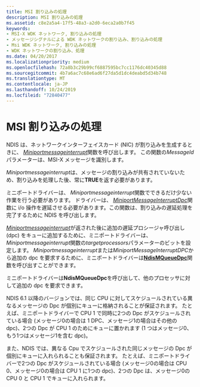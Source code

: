 ```yaml
---
title: MSI 割り込みの処理
description: MSI 割り込みの処理
ms.assetid: c8e2a5a4-17f5-48a3-a2d0-6eca2a0b7f45
keywords:
- MSI-X WDK ネットワーク, 割り込みの処理
- メッセージシグナルによる WDK ネットワークの割り込み、割り込みの処理
- Msi WDK ネットワーク, 割り込みの処理
- WDK ネットワークの割り込み、処理
ms.date: 04/20/2017
ms.localizationpriority: medium
ms.openlocfilehash: 72a8b3c29b99cf6887595bc7cc1176dc40345d88
ms.sourcegitcommit: 4b7a6ac7c68e6ad6f27da5d1dc4deabd5d34b748
ms.translationtype: MT
ms.contentlocale: ja-JP
ms.lasthandoff: 10/24/2019
ms.locfileid: "72840477"
---
```

# <a name="handling-an-msi-interrupt"></a>MSI 割り込みの処理





NDIS は、ネットワークインターフェイスカード (NIC) が割り込みを生成するときに、 [*Miniportmessageinterrupt*](https://docs.microsoft.com/windows-hardware/drivers/ddi/ndis/nc-ndis-miniport_message_interrupt)関数を呼び出します。 この関数の*MessageId*パラメーターは、MSI-X メッセージを識別します。

*Miniportmessageinterrupt*は、メッセージの割り込みが共有されていないため、割り込みを処理した後、常に**TRUE**を返す必要があります。

ミニポートドライバーは、 *Miniportmessageinterrupt*関数でできるだけ少ない作業を行う必要があります。 ドライバーは、 [*MiniportMessageInterruptDpc*](https://docs.microsoft.com/windows-hardware/drivers/ddi/ndis/nc-ndis-miniport_message_interrupt_dpc)関数に i/o 操作を遅延させる必要があります。この関数は、割り込みの遅延処理を完了するために NDIS を呼び出します。

[*Miniportmessageinterrupt*](https://docs.microsoft.com/windows-hardware/drivers/ddi/ndis/nc-ndis-miniport_message_interrupt)が返された後に追加の遅延プロシージャ呼び出し (dpc) をキューに追加するために、ミニポートドライバーは、 *Miniportmessageinterrupt*関数の*targetprocessors*パラメーターのビットを設定します。 *Miniportmessageinterrupt*または*MiniportMessageInterruptDPC*から追加の dpc を要求するために、ミニポートドライバーは[**NdisMQueueDpc**](https://docs.microsoft.com/windows-hardware/drivers/ddi/ndis/nf-ndis-ndismqueuedpc)関数を呼び出すことができます。

ミニポートドライバーは**NdisMQueueDpc**を呼び出して、他のプロセッサに対して追加の dpc を要求できます。

NDIS 6.1 以降のバージョンでは、同じ CPU に対してスケジュールされている異なるメッセージの Dpc が個別にキューに格納されることが保証されます。 たとえば、ミニポートドライバーで CPU 1 で同時に2つの Dpc がスケジュールされている場合 (メッセージ0の場合は 1 DPC、メッセージ1の場合はその他の dpc)、2つの Dpc が CPU 1 のためにキューに置かれます (1 つはメッセージ0、もう1つはメッセージ1を含む dpc)。

また、NDIS では、異なる Cpu でスケジュールされた同じメッセージの Dpc が個別にキューに入れられることも保証されます。 たとえば、ミニポートドライバーで2つの Dpc がスケジュールされている場合 (メッセージ0の場合は CPU 0、メッセージ0の場合は CPU 1 に1つの dpc)、2つの Dpc は、メッセージ0の CPU 0 と CPU 1 でキューに入れられます。

 

 





